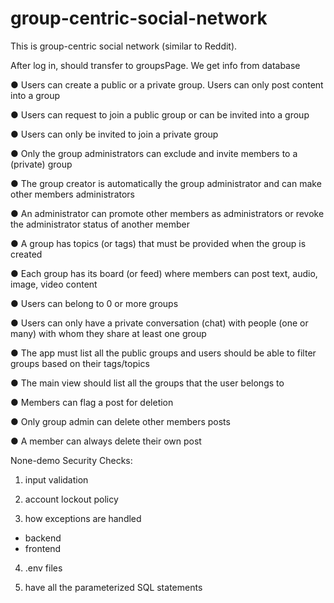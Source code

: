 # group-centric-social-network

This is group-centric social network (similar to Reddit).

After log in, should transfer to groupsPage. We get info from database

● Users can create a public or a private group. Users can only post content into a group

● Users can request to join a public group or can be invited into a group

● Users can only be invited to join a private group

● Only the group administrators can exclude and invite members to a (private) group

● The group creator is automatically the group administrator and can make other members administrators

● An administrator can promote other members as administrators or revoke the administrator status of another member

● A group has topics (or tags) that must be provided when the group is created

● Each group has its board (or feed) where members can post text, audio, image, video content

● Users can belong to 0 or more groups

● Users can only have a private conversation (chat) with people (one or many) with whom they share at least one group

● The app must list all the public groups and users should be able to filter groups based on their tags/topics

● The main view should list all the groups that the user belongs to

● Members can flag a post for deletion

● Only group admin can delete other members posts

● A member can always delete their own post

None-demo Security Checks:
1. input validation

2. account lockout policy

3. how exceptions are handled
- backend
- frontend

4. .env files

5. have all the parameterized SQL statements
